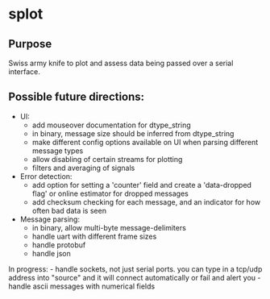 # splot

## Purpose
Swiss army knife to plot and assess data being passed over a serial interface.

## Possible future directions:
- UI:
    - add mouseover documentation for dtype_string
    - in binary, message size should be inferred from dtype_string
    - make different config options available on UI when parsing different message types
    - allow disabling of certain streams for plotting
    - filters and averaging of signals
- Error detection:
    - add option for setting a 'counter' field and create a 'data-dropped flag' or online estimator for dropped messages
    - add checksum checking for each message, and an indicator for how often bad data is seen
- Message parsing:
    - in binary, allow multi-byte message-delimiters
    - handle uart with different frame sizes
    - handle protobuf
    - handle json

In progress:
    - handle sockets, not just serial ports. you can type in a tcp/udp address into "source" and it will connect automatically or fail and alert you
    - handle ascii messages with numerical fields
